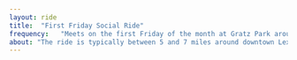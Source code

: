 ```yaml
---
layout: ride
title:  "First Friday Social Ride"
frequency:   "Meets on the first Friday of the month at Gratz Park around 6:30pm"
about: "The ride is typically between 5 and 7 miles around downtown Lexington ending at a different local brewery"
---
```


